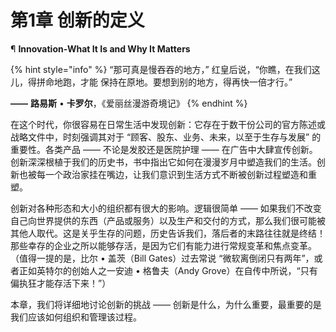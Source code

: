 # 第1章 创新的定义

¶ **Innovation-What It Is and Why It Matters**

{% hint style="info" %}
“那可真是慢吞吞的地方，” 红皇后说，“你瞧，在我们这儿，得拼命地跑，才能 保持在原地。要想到别的地方，得再快一倍才行。”

&#x20;                                                                                         **——** **路易斯** • **卡罗尔**，《爱丽丝漫游奇境记》
{% endhint %}

&#x20;       在这个时代，你很容易在日常生活中发现创新：它存在于数干份公司的官方陈述或战略文件中，时刻强调其对于 “顾客、股东、业务、未来，以至于生存与发展” 的重要性。各类产品 —— 不论是发胶还是医院护理 —— 在广告中大肆宣传创新。创新深深根植于我们的历史书，书中指出它如何在漫漫岁月中塑造我们的生活。创新也被每一个政治家挂在嘴边，让我们意识到生活方式不断被创新过程塑造和重塑。

&#x20;       创新对各种形态和大小的组织都有很大的影响。逻辑很简单 —— 如果我们不改变自己向世界提供的东西（产品或服务）以及生产和交付的方式，那么我们很可能被其他人取代。这是关乎生存的问题，历史告诉我们，落后者的末路往往就是终结！那些幸存的企业之所以能够存活，是因为它们有能力进行常规变革和焦点变革。（值得一提的是，比尔 • 盖茨（Bill Gates）过去常说 “微软离倒闭只有两年”，或者正如英特尔的创始人之一安迪 • 格鲁夫（Andy Grove）在自传中所说，“只有偏执狂才能存活下来！”）

&#x20;       本章，我们将详细地讨论创新的挑战 —— 创新是什么，为什么重要，最重要的是我们应该如何组织和管理该过程。
